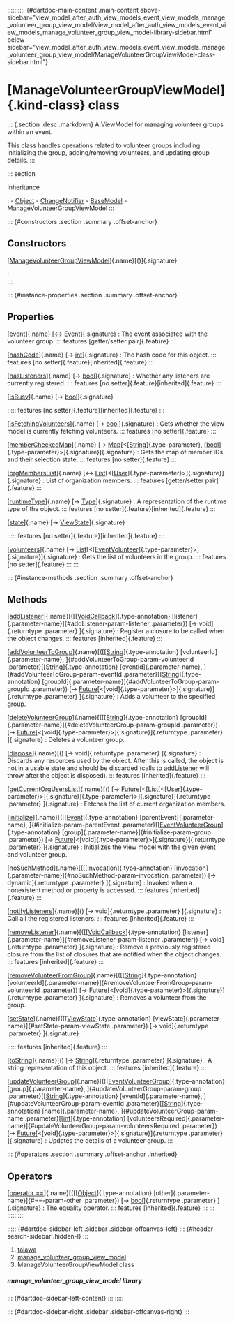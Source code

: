 :::::::::: {#dartdoc-main-content .main-content above-sidebar="view_model_after_auth_view_models_event_view_models_manage_volunteer_group_view_model/view_model_after_auth_view_models_event_view_models_manage_volunteer_group_view_model-library-sidebar.html" below-sidebar="view_model_after_auth_view_models_event_view_models_manage_volunteer_group_view_model/ManageVolunteerGroupViewModel-class-sidebar.html"}
<div>

# [ManageVolunteerGroupViewModel]{.kind-class} class

</div>

::: {.section .desc .markdown}
A ViewModel for managing volunteer groups within an event.

This class handles operations related to volunteer groups including
initializing the group, adding/removing volunteers, and updating group
details.
:::

::: section

Inheritance

:   -   [Object](https://api.flutter.dev/flutter/dart-core/Object-class.html)
    -   [ChangeNotifier](https://api.flutter.dev/flutter/foundation/ChangeNotifier-class.html)
    -   [BaseModel](../view_model_base_view_model/BaseModel-class.html)
    -   ManageVolunteerGroupViewModel
:::

::: {#constructors .section .summary .offset-anchor}
## Constructors

[[ManageVolunteerGroupViewModel](../view_model_after_auth_view_models_event_view_models_manage_volunteer_group_view_model/ManageVolunteerGroupViewModel/ManageVolunteerGroupViewModel.html)]{.name}[()]{.signature}

:   
:::

::: {#instance-properties .section .summary .offset-anchor}
## Properties

[[event](../view_model_after_auth_view_models_event_view_models_manage_volunteer_group_view_model/ManageVolunteerGroupViewModel/event.html)]{.name} [↔ [Event](../models_events_event_model/Event-class.html)]{.signature}
:   The event associated with the volunteer group.
    ::: features
    [getter/setter pair]{.feature}
    :::

[[hashCode](https://api.flutter.dev/flutter/dart-core/Object/hashCode.html)]{.name} [→ [int](https://api.flutter.dev/flutter/dart-core/int-class.html)]{.signature}
:   The hash code for this object.
    ::: features
    [no setter]{.feature}[inherited]{.feature}
    :::

[[hasListeners](https://api.flutter.dev/flutter/foundation/ChangeNotifier/hasListeners.html)]{.name} [→ [bool](https://api.flutter.dev/flutter/dart-core/bool-class.html)]{.signature}
:   Whether any listeners are currently registered.
    ::: features
    [no setter]{.feature}[inherited]{.feature}
    :::

[[isBusy](../view_model_base_view_model/BaseModel/isBusy.html)]{.name} [→ [bool](https://api.flutter.dev/flutter/dart-core/bool-class.html)]{.signature}

:   ::: features
    [no setter]{.feature}[inherited]{.feature}
    :::

[[isFetchingVolunteers](../view_model_after_auth_view_models_event_view_models_manage_volunteer_group_view_model/ManageVolunteerGroupViewModel/isFetchingVolunteers.html)]{.name} [→ [bool](https://api.flutter.dev/flutter/dart-core/bool-class.html)]{.signature}
:   Gets whether the view model is currently fetching volunteers.
    ::: features
    [no setter]{.feature}
    :::

[[memberCheckedMap](../view_model_after_auth_view_models_event_view_models_manage_volunteer_group_view_model/ManageVolunteerGroupViewModel/memberCheckedMap.html)]{.name} [→ [Map](https://api.flutter.dev/flutter/dart-core/Map-class.html)[\<[[String](https://api.flutter.dev/flutter/dart-core/String-class.html)]{.type-parameter}, [[bool](https://api.flutter.dev/flutter/dart-core/bool-class.html)]{.type-parameter}\>]{.signature}]{.signature}
:   Gets the map of member IDs and their selection state.
    ::: features
    [no setter]{.feature}
    :::

[[orgMembersList](../view_model_after_auth_view_models_event_view_models_manage_volunteer_group_view_model/ManageVolunteerGroupViewModel/orgMembersList.html)]{.name} [↔ [List](https://api.flutter.dev/flutter/dart-core/List-class.html)[\<[[User](../models_user_user_info/User-class.html)]{.type-parameter}\>]{.signature}]{.signature}
:   List of organization members.
    ::: features
    [getter/setter pair]{.feature}
    :::

[[runtimeType](https://api.flutter.dev/flutter/dart-core/Object/runtimeType.html)]{.name} [→ [Type](https://api.flutter.dev/flutter/dart-core/Type-class.html)]{.signature}
:   A representation of the runtime type of the object.
    ::: features
    [no setter]{.feature}[inherited]{.feature}
    :::

[[state](../view_model_base_view_model/BaseModel/state.html)]{.name} [→ [ViewState](../enums_enums/ViewState.html)]{.signature}

:   ::: features
    [no setter]{.feature}[inherited]{.feature}
    :::

[[volunteers](../view_model_after_auth_view_models_event_view_models_manage_volunteer_group_view_model/ManageVolunteerGroupViewModel/volunteers.html)]{.name} [→ [List](https://api.flutter.dev/flutter/dart-core/List-class.html)[\<[[EventVolunteer](../models_events_event_volunteer/EventVolunteer-class.html)]{.type-parameter}\>]{.signature}]{.signature}
:   Gets the list of volunteers in the group.
    ::: features
    [no setter]{.feature}
    :::
:::

::: {#instance-methods .section .summary .offset-anchor}
## Methods

[[addListener](https://api.flutter.dev/flutter/foundation/ChangeNotifier/addListener.html)]{.name}[([[[VoidCallback](https://api.flutter.dev/flutter/dart-ui/VoidCallback.html)]{.type-annotation} [listener]{.parameter-name}]{#addListener-param-listener .parameter}) [→ void]{.returntype .parameter} ]{.signature}
:   Register a closure to be called when the object changes.
    ::: features
    [inherited]{.feature}
    :::

[[addVolunteerToGroup](../view_model_after_auth_view_models_event_view_models_manage_volunteer_group_view_model/ManageVolunteerGroupViewModel/addVolunteerToGroup.html)]{.name}[([[[String](https://api.flutter.dev/flutter/dart-core/String-class.html)]{.type-annotation} [volunteerId]{.parameter-name}, ]{#addVolunteerToGroup-param-volunteerId .parameter}[[[String](https://api.flutter.dev/flutter/dart-core/String-class.html)]{.type-annotation} [eventId]{.parameter-name}, ]{#addVolunteerToGroup-param-eventId .parameter}[[[String](https://api.flutter.dev/flutter/dart-core/String-class.html)]{.type-annotation} [groupId]{.parameter-name}]{#addVolunteerToGroup-param-groupId .parameter}) [→ [Future](https://api.flutter.dev/flutter/dart-core/Future-class.html)[\<[void]{.type-parameter}\>]{.signature}]{.returntype .parameter} ]{.signature}
:   Adds a volunteer to the specified group.

[[deleteVolunteerGroup](../view_model_after_auth_view_models_event_view_models_manage_volunteer_group_view_model/ManageVolunteerGroupViewModel/deleteVolunteerGroup.html)]{.name}[([[[String](https://api.flutter.dev/flutter/dart-core/String-class.html)]{.type-annotation} [groupId]{.parameter-name}]{#deleteVolunteerGroup-param-groupId .parameter}) [→ [Future](https://api.flutter.dev/flutter/dart-core/Future-class.html)[\<[void]{.type-parameter}\>]{.signature}]{.returntype .parameter} ]{.signature}
:   Deletes a volunteer group.

[[dispose](https://api.flutter.dev/flutter/foundation/ChangeNotifier/dispose.html)]{.name}[() [→ void]{.returntype .parameter} ]{.signature}
:   Discards any resources used by the object. After this is called, the
    object is not in a usable state and should be discarded (calls to
    [addListener](https://api.flutter.dev/flutter/foundation/ChangeNotifier/addListener.html)
    will throw after the object is disposed).
    ::: features
    [inherited]{.feature}
    :::

[[getCurrentOrgUsersList](../view_model_after_auth_view_models_event_view_models_manage_volunteer_group_view_model/ManageVolunteerGroupViewModel/getCurrentOrgUsersList.html)]{.name}[() [→ [Future](https://api.flutter.dev/flutter/dart-core/Future-class.html)[\<[[List](https://api.flutter.dev/flutter/dart-core/List-class.html)[\<[[User](../models_user_user_info/User-class.html)]{.type-parameter}\>]{.signature}]{.type-parameter}\>]{.signature}]{.returntype .parameter} ]{.signature}
:   Fetches the list of current organization members.

[[initialize](../view_model_after_auth_view_models_event_view_models_manage_volunteer_group_view_model/ManageVolunteerGroupViewModel/initialize.html)]{.name}[([[[Event](../models_events_event_model/Event-class.html)]{.type-annotation} [parentEvent]{.parameter-name}, ]{#initialize-param-parentEvent .parameter}[[[EventVolunteerGroup](../models_events_event_volunteer_group/EventVolunteerGroup-class.html)]{.type-annotation} [group]{.parameter-name}]{#initialize-param-group .parameter}) [→ [Future](https://api.flutter.dev/flutter/dart-core/Future-class.html)[\<[void]{.type-parameter}\>]{.signature}]{.returntype .parameter} ]{.signature}
:   Initializes the view model with the given event and volunteer group.

[[noSuchMethod](https://api.flutter.dev/flutter/dart-core/Object/noSuchMethod.html)]{.name}[([[[Invocation](https://api.flutter.dev/flutter/dart-core/Invocation-class.html)]{.type-annotation} [invocation]{.parameter-name}]{#noSuchMethod-param-invocation .parameter}) [→ dynamic]{.returntype .parameter} ]{.signature}
:   Invoked when a nonexistent method or property is accessed.
    ::: features
    [inherited]{.feature}
    :::

[[notifyListeners](https://api.flutter.dev/flutter/foundation/ChangeNotifier/notifyListeners.html)]{.name}[() [→ void]{.returntype .parameter} ]{.signature}
:   Call all the registered listeners.
    ::: features
    [inherited]{.feature}
    :::

[[removeListener](https://api.flutter.dev/flutter/foundation/ChangeNotifier/removeListener.html)]{.name}[([[[VoidCallback](https://api.flutter.dev/flutter/dart-ui/VoidCallback.html)]{.type-annotation} [listener]{.parameter-name}]{#removeListener-param-listener .parameter}) [→ void]{.returntype .parameter} ]{.signature}
:   Remove a previously registered closure from the list of closures
    that are notified when the object changes.
    ::: features
    [inherited]{.feature}
    :::

[[removeVolunteerFromGroup](../view_model_after_auth_view_models_event_view_models_manage_volunteer_group_view_model/ManageVolunteerGroupViewModel/removeVolunteerFromGroup.html)]{.name}[([[[String](https://api.flutter.dev/flutter/dart-core/String-class.html)]{.type-annotation} [volunteerId]{.parameter-name}]{#removeVolunteerFromGroup-param-volunteerId .parameter}) [→ [Future](https://api.flutter.dev/flutter/dart-core/Future-class.html)[\<[void]{.type-parameter}\>]{.signature}]{.returntype .parameter} ]{.signature}
:   Removes a volunteer from the group.

[[setState](../view_model_base_view_model/BaseModel/setState.html)]{.name}[([[[ViewState](../enums_enums/ViewState.html)]{.type-annotation} [viewState]{.parameter-name}]{#setState-param-viewState .parameter}) [→ void]{.returntype .parameter} ]{.signature}

:   ::: features
    [inherited]{.feature}
    :::

[[toString](https://api.flutter.dev/flutter/dart-core/Object/toString.html)]{.name}[() [→ [String](https://api.flutter.dev/flutter/dart-core/String-class.html)]{.returntype .parameter} ]{.signature}
:   A string representation of this object.
    ::: features
    [inherited]{.feature}
    :::

[[updateVolunteerGroup](../view_model_after_auth_view_models_event_view_models_manage_volunteer_group_view_model/ManageVolunteerGroupViewModel/updateVolunteerGroup.html)]{.name}[([[[EventVolunteerGroup](../models_events_event_volunteer_group/EventVolunteerGroup-class.html)]{.type-annotation} [group]{.parameter-name}, ]{#updateVolunteerGroup-param-group .parameter}[[[String](https://api.flutter.dev/flutter/dart-core/String-class.html)]{.type-annotation} [eventId]{.parameter-name}, ]{#updateVolunteerGroup-param-eventId .parameter}[[[String](https://api.flutter.dev/flutter/dart-core/String-class.html)]{.type-annotation} [name]{.parameter-name}, ]{#updateVolunteerGroup-param-name .parameter}[[[int](https://api.flutter.dev/flutter/dart-core/int-class.html)]{.type-annotation} [volunteersRequired]{.parameter-name}]{#updateVolunteerGroup-param-volunteersRequired .parameter}) [→ [Future](https://api.flutter.dev/flutter/dart-core/Future-class.html)[\<[void]{.type-parameter}\>]{.signature}]{.returntype .parameter} ]{.signature}
:   Updates the details of a volunteer group.
:::

::: {#operators .section .summary .offset-anchor .inherited}
## Operators

[[operator ==](https://api.flutter.dev/flutter/dart-core/Object/operator_equals.html)]{.name}[([[[Object](https://api.flutter.dev/flutter/dart-core/Object-class.html)]{.type-annotation} [other]{.parameter-name}]{#==-param-other .parameter}) [→ [bool](https://api.flutter.dev/flutter/dart-core/bool-class.html)]{.returntype .parameter} ]{.signature}
:   The equality operator.
    ::: features
    [inherited]{.feature}
    :::
:::
::::::::::

::::: {#dartdoc-sidebar-left .sidebar .sidebar-offcanvas-left}
::: {#header-search-sidebar .hidden-l}
:::

1.  [talawa](../index.html)
2.  [manage_volunteer_group_view_model](../view_model_after_auth_view_models_event_view_models_manage_volunteer_group_view_model/)
3.  ManageVolunteerGroupViewModel class

##### manage_volunteer_group_view_model library

::: {#dartdoc-sidebar-left-content}
:::
:::::

::: {#dartdoc-sidebar-right .sidebar .sidebar-offcanvas-right}
:::
